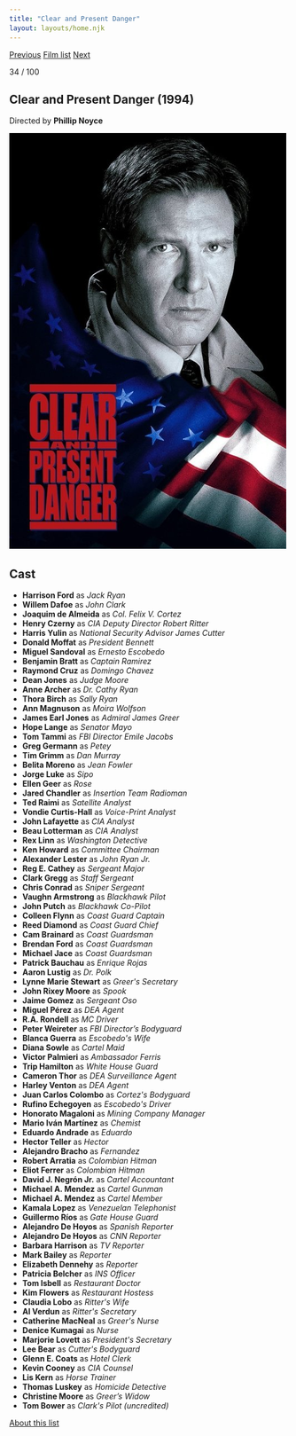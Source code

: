 ```yaml
---
title: "Clear and Present Danger"
layout: layouts/home.njk
---
```


<nav class="films">
  <a class="prev" href="../four-weddings-and-a-funeral">Previous</a>
  <a href="../">Film list</a>
  <a class="next" href="../lon-the-professional">Next</a>
</nav>

<p>34 / 100</p>

<article class="film">
  <h1>Clear and Present Danger (1994)</h1>

  <p class="director">
    Directed by <strong>Phillip Noyce</strong>
  </p>

  <img src="../films/posters/clear-and-present-danger.jpg" alt="">

  <h2>
    Cast
  </h2>
  <ul>
    <li><strong>Harrison Ford</strong> as <em>Jack Ryan</em></li>
<li><strong>Willem Dafoe</strong> as <em>John Clark</em></li>
<li><strong>Joaquim de Almeida</strong> as <em>Col. Felix V. Cortez</em></li>
<li><strong>Henry Czerny</strong> as <em>CIA Deputy Director Robert Ritter</em></li>
<li><strong>Harris Yulin</strong> as <em>National Security Advisor James Cutter</em></li>
<li><strong>Donald Moffat</strong> as <em>President Bennett</em></li>
<li><strong>Miguel Sandoval</strong> as <em>Ernesto Escobedo</em></li>
<li><strong>Benjamin Bratt</strong> as <em>Captain Ramirez</em></li>
<li><strong>Raymond Cruz</strong> as <em>Domingo Chavez</em></li>
<li><strong>Dean Jones</strong> as <em>Judge Moore</em></li>
<li><strong>Anne Archer</strong> as <em>Dr. Cathy Ryan</em></li>
<li><strong>Thora Birch</strong> as <em>Sally Ryan</em></li>
<li><strong>Ann Magnuson</strong> as <em>Moira Wolfson</em></li>
<li><strong>James Earl Jones</strong> as <em>Admiral James Greer</em></li>
<li><strong>Hope Lange</strong> as <em>Senator Mayo</em></li>
<li><strong>Tom Tammi</strong> as <em>FBI Director Emile Jacobs</em></li>
<li><strong>Greg Germann</strong> as <em>Petey</em></li>
<li><strong>Tim Grimm</strong> as <em>Dan Murray</em></li>
<li><strong>Belita Moreno</strong> as <em>Jean Fowler</em></li>
<li><strong>Jorge Luke</strong> as <em>Sipo</em></li>
<li><strong>Ellen Geer</strong> as <em>Rose</em></li>
<li><strong>Jared Chandler</strong> as <em>Insertion Team Radioman</em></li>
<li><strong>Ted Raimi</strong> as <em>Satellite Analyst</em></li>
<li><strong>Vondie Curtis-Hall</strong> as <em>Voice-Print Analyst</em></li>
<li><strong>John Lafayette</strong> as <em>CIA Analyst</em></li>
<li><strong>Beau Lotterman</strong> as <em>CIA Analyst</em></li>
<li><strong>Rex Linn</strong> as <em>Washington Detective</em></li>
<li><strong>Ken Howard</strong> as <em>Committee Chairman</em></li>
<li><strong>Alexander Lester</strong> as <em>John Ryan Jr.</em></li>
<li><strong>Reg E. Cathey</strong> as <em>Sergeant Major</em></li>
<li><strong>Clark Gregg</strong> as <em>Staff Sergeant</em></li>
<li><strong>Chris Conrad</strong> as <em>Sniper Sergeant</em></li>
<li><strong>Vaughn Armstrong</strong> as <em>Blackhawk Pilot</em></li>
<li><strong>John Putch</strong> as <em>Blackhawk Co-Pilot</em></li>
<li><strong>Colleen Flynn</strong> as <em>Coast Guard Captain</em></li>
<li><strong>Reed Diamond</strong> as <em>Coast Guard Chief</em></li>
<li><strong>Cam Brainard</strong> as <em>Coast Guardsman</em></li>
<li><strong>Brendan Ford</strong> as <em>Coast Guardsman</em></li>
<li><strong>Michael Jace</strong> as <em>Coast Guardsman</em></li>
<li><strong>Patrick Bauchau</strong> as <em>Enrique Rojas</em></li>
<li><strong>Aaron Lustig</strong> as <em>Dr. Polk</em></li>
<li><strong>Lynne Marie Stewart</strong> as <em>Greer's Secretary</em></li>
<li><strong>John Rixey Moore</strong> as <em>Spook</em></li>
<li><strong>Jaime Gomez</strong> as <em>Sergeant Oso</em></li>
<li><strong>Miguel Pérez</strong> as <em>DEA Agent</em></li>
<li><strong>R.A. Rondell</strong> as <em>MC Driver</em></li>
<li><strong>Peter Weireter</strong> as <em>FBI Director’s Bodyguard</em></li>
<li><strong>Blanca Guerra</strong> as <em>Escobedo's Wife</em></li>
<li><strong>Diana Sowle</strong> as <em>Cartel Maid</em></li>
<li><strong>Victor Palmieri</strong> as <em>Ambassador Ferris</em></li>
<li><strong>Trip Hamilton</strong> as <em>White House Guard</em></li>
<li><strong>Cameron Thor</strong> as <em>DEA Surveillance Agent</em></li>
<li><strong>Harley Venton</strong> as <em>DEA Agent</em></li>
<li><strong>Juan Carlos Colombo</strong> as <em>Cortez's Bodyguard</em></li>
<li><strong>Rufino Echegoyen</strong> as <em>Escobedo's Driver</em></li>
<li><strong>Honorato Magaloni</strong> as <em>Mining Company Manager</em></li>
<li><strong>Mario Iván Martínez</strong> as <em>Chemist</em></li>
<li><strong>Eduardo Andrade</strong> as <em>Eduardo</em></li>
<li><strong>Hector Teller</strong> as <em>Hector</em></li>
<li><strong>Alejandro Bracho</strong> as <em>Fernandez</em></li>
<li><strong>Robert Arratia</strong> as <em>Colombian Hitman</em></li>
<li><strong>Eliot Ferrer</strong> as <em>Colombian Hitman</em></li>
<li><strong>David J. Negrón Jr.</strong> as <em>Cartel Accountant</em></li>
<li><strong>Michael A. Mendez</strong> as <em>Cartel Gunman</em></li>
<li><strong>Michael A. Mendez</strong> as <em>Cartel Member</em></li>
<li><strong>Kamala Lopez</strong> as <em>Venezuelan Telephonist</em></li>
<li><strong>Guillermo Ríos</strong> as <em>Gate House Guard</em></li>
<li><strong>Alejandro De Hoyos</strong> as <em>Spanish Reporter</em></li>
<li><strong>Alejandro De Hoyos</strong> as <em>CNN Reporter</em></li>
<li><strong>Barbara Harrison</strong> as <em>TV Reporter</em></li>
<li><strong>Mark Bailey</strong> as <em>Reporter</em></li>
<li><strong>Elizabeth Dennehy</strong> as <em>Reporter</em></li>
<li><strong>Patricia Belcher</strong> as <em>INS Officer</em></li>
<li><strong>Tom Isbell</strong> as <em>Restaurant Doctor</em></li>
<li><strong>Kim Flowers</strong> as <em>Restaurant Hostess</em></li>
<li><strong>Claudia Lobo</strong> as <em>Ritter's Wife</em></li>
<li><strong>Al Verdun</strong> as <em>Ritter's Secretary</em></li>
<li><strong>Catherine MacNeal</strong> as <em>Greer's Nurse</em></li>
<li><strong>Denice Kumagai</strong> as <em>Nurse</em></li>
<li><strong>Marjorie Lovett</strong> as <em>President's Secretary</em></li>
<li><strong>Lee Bear</strong> as <em>Cutter's Bodyguard</em></li>
<li><strong>Glenn E. Coats</strong> as <em>Hotel Clerk</em></li>
<li><strong>Kevin Cooney</strong> as <em>CIA Counsel</em></li>
<li><strong>Lis Kern</strong> as <em>Horse Trainer</em></li>
<li><strong>Thomas Luskey</strong> as <em>Homicide Detective</em></li>
<li><strong>Christine Moore</strong> as <em>Greer’s Widow</em></li>
<li><strong>Tom Bower</strong> as <em>Clark's Pilot (uncredited)</em></li>
  </ul>
</article>
<footer>
  <a href="../about">About this list</a>
</footer>
